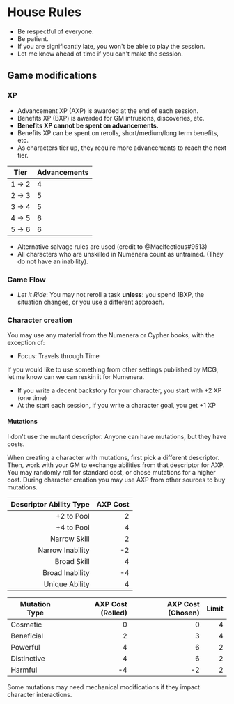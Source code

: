 # House Rules
- Be respectful of everyone.
- Be patient.
- If you are significantly late, you won't be able to play the session.
- Let me know ahead of time if you can't make the session.

## Game modifications
### XP
- Advancement XP (AXP) is awarded at the end of each session. 
- Benefits XP (BXP) is awarded for GM intrusions, discoveries, etc.
- **Benefits XP cannot be spent on advancements.**
- Benefits XP can be spent on rerolls, short/medium/long term benefits, etc.
- As characters tier up, they require more advancements to reach the next tier.

| Tier   | Advancements |
| ------ | ------------ | 
| 1 -> 2 | 4            |
| 2 -> 3 | 5            |
| 3 -> 4 | 5            |
| 4 -> 5 | 6            |
| 5 -> 6 | 6            |

- Alternative salvage rules are used (credit to @Maelfectious#9513)
- All characters who are unskilled in Numenera count as untrained. (They do not have an inability).

### Game Flow
- *Let it Ride*: You may not reroll a task **unless**: you spend 1BXP, the situation changes, or you use a different approach.

### Character creation
You may use any material from the Numenera or Cypher books, with the exception of:
- Focus: Travels through Time

If you would like to use something from other settings published by MCG, let me know can we can reskin it for Numenera.

- If you write a decent backstory for your character, you start with +2 XP (one time)
- At the start each session, if you write a character goal, you get +1 XP

#### Mutations
I don't use the mutant descriptor. Anyone can have mutations, but they have costs.

When creating a character with mutations, first pick a different descriptor. Then, work with your GM to exchange abilities from that descriptor for AXP. You may randomly roll for standard cost, or chose mutations for a higher cost. During character creation you may use AXP from other sources to buy mutations.

| Descriptor Ability Type | AXP Cost |
| -----------------------:| --------:|
| +2 to Pool              | 2        |
| +4 to Pool              | 4        |
| Narrow Skill            | 2        |
| Narrow Inability        | -2       |
| Broad Skill             | 4        |
| Broad Inability         | -4       |
| Unique Ability          | 4        |

| Mutation Type | AXP Cost (Rolled) | AXP Cost (Chosen) | Limit |
| ------------- | -----------------:| -----------------:| -----:|
| Cosmetic      | 0                 | 0                 | 4     |
| Beneficial    | 2                 | 3                 | 4     |
| Powerful      | 4                 | 6                 | 2     |
| Distinctive   | 4                 | 6                 | 2     |
| Harmful       | -4                | -2                | 2     |

Some mutations may need mechanical modifications if they impact character interactions.
